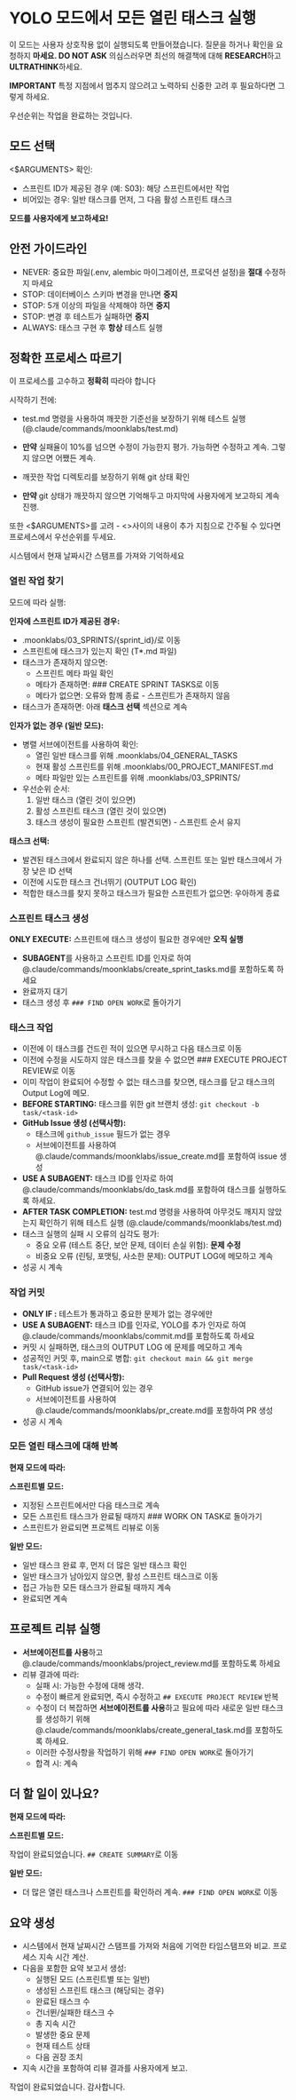 # YOLO 모드에서 모든 열린 태스크 실행

이 모드는 사용자 상호작용 없이 실행되도록 만들어졌습니다.
질문을 하거나 확인을 요청하지 **마세요. DO NOT ASK**
의심스러우면 최선의 해결책에 대해 **RESEARCH**하고 **ULTRATHINK**하세요.

**IMPORTANT** 특정 지점에서 멈추지 않으려고 노력하되 신중한 고려 후 필요하다면 그렇게 하세요.

우선순위는 작업을 완료하는 것입니다.

## 모드 선택

<$ARGUMENTS> 확인:

- 스프린트 ID가 제공된 경우 (예: S03): 해당 스프린트에서만 작업
- 비어있는 경우: 일반 태스크를 먼저, 그 다음 활성 스프린트 태스크

**모드를 사용자에게 보고하세요!**

## 안전 가이드라인

- NEVER: 중요한 파일(.env, alembic 마이그레이션, 프로덕션 설정)을 **절대** 수정하지 마세요
- STOP: 데이터베이스 스키마 변경을 만나면 **중지**
- STOP: 5개 이상의 파일을 삭제해야 하면 **중지**
- STOP: 변경 후 테스트가 실패하면 **중지**
- ALWAYS: 태스크 구현 후 **항상** 테스트 실행

## 정확한 프로세스 따르기

이 프로세스를 고수하고 **정확히** 따라야 합니다

시작하기 전에:

- test.md 명령을 사용하여 깨끗한 기준선을 보장하기 위해 테스트 실행 (@.claude/commands/moonklabs/test.md)
- **만약** 실패율이 10%를 넘으면 수정이 가능한지 평가. 가능하면 수정하고 계속. 그렇지 않으면 어쨌든 계속.

- 깨끗한 작업 디렉토리를 보장하기 위해 git 상태 확인
- **만약** git 상태가 깨끗하지 않으면 기억해두고 마지막에 사용자에게 보고하되 계속 진행.

또한 <$ARGUMENTS>를 고려 - <>사이의 내용이 추가 지침으로 간주될 수 있다면 프로세스에서 우선순위를 두세요.

시스템에서 현재 날짜시간 스탬프를 가져와 기억하세요

### 열린 작업 찾기

모드에 따라 실행:

**인자에 스프린트 ID가 제공된 경우:**

- .moonklabs/03_SPRINTS/{sprint_id}/로 이동
- 스프린트에 태스크가 있는지 확인 (T*.md 파일)
- 태스크가 존재하지 않으면:
  - 스프린트 메타 파일 확인
  - 메타가 존재하면: ### CREATE SPRINT TASKS로 이동
  - 메타가 없으면: 오류와 함께 종료 - 스프린트가 존재하지 않음
- 태스크가 존재하면: 아래 **태스크 선택** 섹션으로 계속

**인자가 없는 경우 (일반 모드):**

- 병렬 서브에이전트를 사용하여 확인:
  - 열린 일반 태스크를 위해 .moonklabs/04_GENERAL_TASKS
  - 현재 활성 스프린트를 위해 .moonklabs/00_PROJECT_MANIFEST.md
  - 메타 파일만 있는 스프린트를 위해 .moonklabs/03_SPRINTS/
- 우선순위 순서:
  1. 일반 태스크 (열린 것이 있으면)
  2. 활성 스프린트 태스크 (열린 것이 있으면)
  3. 태스크 생성이 필요한 스프린트 (발견되면) - 스프린트 순서 유지

**태스크 선택:**

- 발견된 태스크에서 완료되지 않은 하나를 선택. 스프린트 또는 일반 태스크에서 가장 낮은 ID 선택
- 이전에 시도한 태스크 건너뛰기 (OUTPUT LOG 확인)
- 적합한 태스크를 찾지 못하고 태스크가 필요한 스프린트가 없으면: 우아하게 종료

### 스프린트 태스크 생성

**ONLY EXECUTE:** 스프린트에 태스크 생성이 필요한 경우에만 **오직 실행**

- **SUBAGENT**를 사용하고 스프린트 ID를 인자로 하여 @.claude/commands/moonklabs/create_sprint_tasks.md를 포함하도록 하세요
- 완료까지 대기
- 태스크 생성 후 `### FIND OPEN WORK`로 돌아가기

### 태스크 작업

- 이전에 이 태스크를 건드린 적이 있으면 무시하고 다음 태스크로 이동
- 이전에 수정을 시도하지 않은 태스크를 찾을 수 없으면 ### EXECUTE PROJECT REVIEW로 이동
- 이미 작업이 완료되어 수정할 수 없는 태스크를 찾으면, 태스크를 닫고 태스크의 Output Log에 메모.
- **BEFORE STARTING:** 태스크를 위한 git 브랜치 생성: `git checkout -b task/<task-id>`
- **GitHub Issue 생성 (선택사항):** 
  - 태스크에 `github_issue` 필드가 없는 경우
  - 서브에이전트를 사용하여 @.claude/commands/moonklabs/issue_create.md를 포함하여 issue 생성
- **USE A SUBAGENT:** 태스크 ID를 인자로 하여 @.claude/commands/moonklabs/do_task.md를 포함하여 태스크를 실행하도록 하세요.
- **AFTER TASK COMPLETION:** test.md 명령을 사용하여 아무것도 깨지지 않았는지 확인하기 위해 테스트 실행 (@.claude/commands/moonklabs/test.md)
- 태스크 실행의 실패 시 오류의 심각도 평가:
  - 중요 오류 (테스트 중단, 보안 문제, 데이터 손실 위험): **문제 수정**
  - 비중요 오류 (린팅, 포맷팅, 사소한 문제): OUTPUT LOG에 메모하고 계속
- 성공 시 계속

### 작업 커밋

- **ONLY IF :** 테스트가 통과하고 중요한 문제가 없는 경우에만
- **USE A SUBAGENT:** 태스크 ID를 인자로, YOLO를 추가 인자로 하여 @.claude/commands/moonklabs/commit.md를 포함하도록 하세요
- 커밋 시 실패하면, 태스크의 OUTPUT LOG 에 문제를 메모하고 계속
- 성공적인 커밋 후, main으로 병합: `git checkout main && git merge task/<task-id>`
- **Pull Request 생성 (선택사항):**
  - GitHub issue가 연결되어 있는 경우
  - 서브에이전트를 사용하여 @.claude/commands/moonklabs/pr_create.md를 포함하여 PR 생성
- 성공 시 계속

### 모든 열린 태스크에 대해 반복

**현재 모드에 따라:**

**스프린트별 모드:**

- 지정된 스프린트에서만 다음 태스크로 계속
- 모든 스프린트 태스크가 완료될 때까지 ### WORK ON TASK로 돌아가기
- 스프린트가 완료되면 프로젝트 리뷰로 이동

**일반 모드:**

- 일반 태스크 완료 후, 먼저 더 많은 일반 태스크 확인
- 일반 태스크가 남아있지 않으면, 활성 스프린트 태스크로 이동
- 접근 가능한 모든 태스크가 완료될 때까지 계속
- 완료되면 계속

## 프로젝트 리뷰 실행

- **서브에이전트를 사용**하고 @.claude/commands/moonklabs/project_review.md를 포함하도록 하세요
- 리뷰 결과에 따라:
  - 실패 시: 가능한 수정에 대해 생각.
  - 수정이 빠르게 완료되면, 즉시 수정하고 `## EXECUTE PROJECT REVIEW` 반복
  - 수정이 더 복잡하면 **서브에이전트를 사용**하고 필요에 따라 새로운 일반 태스크를 생성하기 위해 @.claude/commands/moonklabs/create_general_task.md를 포함하도록 하세요.
  - 이러한 수정사항을 작업하기 위해 `### FIND OPEN WORK`로 돌아가기
  - 합격 시: 계속

## 더 할 일이 있나요?

**현재 모드에 따라:**

**스프린트별 모드:**

작업이 완료되었습니다. `## CREATE SUMMARY`로 이동

**일반 모드:**

- 더 많은 열린 태스크나 스프린트를 확인하러 계속. `### FIND OPEN WORK`로 이동

## 요약 생성

- 시스템에서 현재 날짜시간 스탬프를 가져와 처음에 기억한 타임스탬프와 비교. 프로세스 지속 시간 계산.
- 다음을 포함한 요약 보고서 생성:
  - 실행된 모드 (스프린트별 또는 일반)
  - 생성된 스프린트 태스크 (해당되는 경우)
  - 완료된 태스크 수
  - 건너뛴/실패한 태스크 수
  - 총 지속 시간
  - 발생한 중요 문제
  - 현재 테스트 상태
  - 다음 권장 조치
- 지속 시간을 포함하여 리뷰 결과를 사용자에게 보고.

작업이 완료되었습니다. 감사합니다.